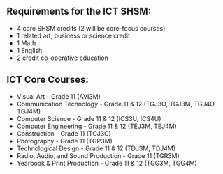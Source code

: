 ## Requirements for the ICT SHSM: 
* 4 core SHSM credits (2 will be core-focus courses)
* 1 related art, business or science credit
* 1 Math
* 1 English
* 2 credit co-operative education

## ICT Core Courses:
* Visual Art - Grade 11 (AVI3M)
* Communication Technology - Grade 11 & 12 (TGJ3O, TGJ3M, TGJ4O, TGJ4M)
* Computer Science - Grade 11 & 12 (ICS3U, ICS4U)
* Computer Engineering - Grade 11 & 12 (TEJ3M, TEJ4M)
* Construction - Grade 11 (TCJ3C)
* Photography - Grade 11 (TGP3M)
* Technological Design - Grade 11 & 12 (TDJ3M, TDJ4M)
* Radio, Audio, and Sound Production - Grade 11 (TGR3M)
* Yearbook & Print Production  - Grade 11 & 12 (TGG3M, TGG4M)
